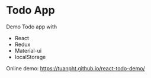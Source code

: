 # Todo App

Demo Todo app with
- React
- Redux
- Material-ui
- localStorage

Online demo: https://tuanpht.github.io/react-todo-demo/